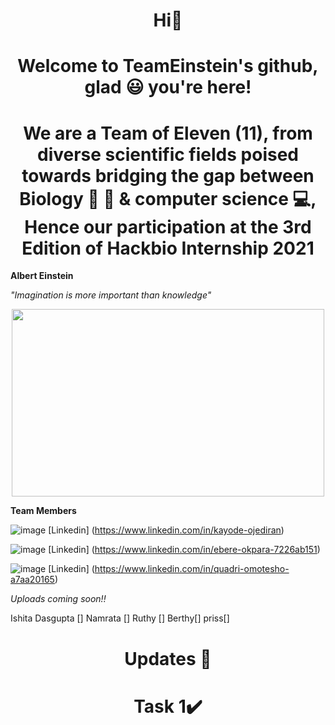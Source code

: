 <h1 align="center">  Hi🤚 </h1>


<h1 align="center"> Welcome to TeamEinstein's github, glad 😃 you're here! 


<h1 align="center"> We are a Team of Eleven (11), from diverse scientific fields poised towards bridging the gap between Biology 🥼 🔬 & computer science 💻, Hence our participation at the 3rd Edition of Hackbio Internship 2021 </h1>

**Albert Einstein**
  
  *"Imagination is more important than knowledge"*
    
 
<p align="center">
  <img width="500" height="300" src="https://user-images.githubusercontent.com/92265920/137582528-3d6a9e21-aa0a-44f8-a904-d603b4faa491.png">
</p> 

**Team Members**

![image](https://user-images.githubusercontent.com/92265920/137583554-385a979e-fc14-443b-8b36-d2d7e04b9660.png)
[Linkedin] (https://www.linkedin.com/in/kayode-ojediran)

![image](https://user-images.githubusercontent.com/92265920/137583568-49b2a50b-a433-42fe-bbe2-f599c0ca38ce.png)
[Linkedin] (https://www.linkedin.com/in/ebere-okpara-7226ab151)

![image](https://user-images.githubusercontent.com/92265920/137587513-3da501d2-301f-401a-b6a4-adf8660dfb80.png)
[Linkedin] (https://www.linkedin.com/in/quadri-omotesho-a7aa20165)

*Uploads coming soon!!*

Ishita Dasgupta []
Namrata []
Ruthy []
Berthy[]
priss[]
<h1 align="center"> Updates 📰 </h1>

<h1 align="center">  Task 1✔️ </h1>
